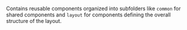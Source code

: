 Contains reusable components organized into subfolders like
`common` for shared components and `layout` for components defining the overall
structure of the layout.